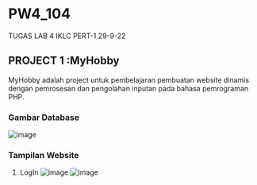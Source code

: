 # PW4_104
TUGAS LAB 4 IKLC PERT-1 29-9-22


## PROJECT 1 :MyHobby

MyHobby adalah project untuk pembelajaran pembuatan website dinamis dengan pemrosesan dan pengolahan inputan pada bahasa pemrograman PHP. 

### Gambar Database

![image](https://user-images.githubusercontent.com/89823572/197233016-134e65fb-ddd3-4f34-8dbe-43aeabeb54b8.png)

### Tampilan Website
1. LogIn
  ![image](https://user-images.githubusercontent.com/89823572/197233209-e9049ecc-39f0-4756-ab00-67276b755778.png)
  ![image](https://user-images.githubusercontent.com/89823572/197233315-5623fb61-64ad-4fb7-84e3-41cdec5535e5.png)
